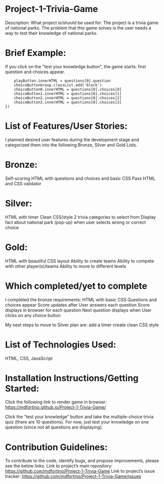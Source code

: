 # Project-1-Trivia-Game
Description:
What project is/should be used for:
The project is a trivia game of national parks. The problem that this game solves is the user needs a way to test their knowledge of national parks. 

# Brief Example:
If you click on the "test your knowledge button", the game starts: first question and choices appear. 
```playButton.addEventListener('click', function(){
    playButton.innerHTML = questions[0].question
    choiceButtonGroup.classList.add('block')
    choiceButton0.innerHTML = questions[0].choices[0]
    choiceButton1.innerHTML = questions[0].choices[1]
    choiceButton2.innerHTML = questions[0].choices[2]
    choiceButton3.innerHTML = questions[0].choices[3]
})
```

# List of Features/User Stories:
I planned desired user features during the development stage and categorized them into the following Bronze, Silver and Gold Lists.

# Bronze: 
Self-scoring
HTML with questions and choices and basic CSS
Pass HTML and CSS validator

# Silver:
HTML with timer
Clean CSS/style 
2 trivia categories to select from
Display fact about national park (pop-up) when user selects wrong or correct choice

# Gold:
HTML with beautiful CSS layout
Ability to create teams
Ability to compete with other player(s)/teams
Ability to move to different levels 

# Which completed/yet to complete
I completed the bronze requirements: 
HTML with basic CSS
Questions and choices appear
Score updates after User answers each question
Score displays in browser for each question 
Next question displays when User clicks on any choice button

My next steps to move to Silver plan are: 
add a timer
create clean CSS style 

# List of Technologies Used:
HTML, CSS, JavaScript

# Installation Instructions/Getting Started:
Click the following link to render game in browser: https://mdfortino.github.io/Project-1-Trivia-Game/ 

Click the “test your knowledge” button and take the multiple-choice trivia quiz (there are 10 questions). For now, just test your knowledge on one question (since not all questions are displaying). 

# Contribution Guidelines:
To contribute to the code, identify bugs, and propose improvements, please see the below links: 
Link to project’s main repository: https://github.com/mdfortino/Project-1-Trivia-Game 
Link to project’s issue tracker: https://github.com/mdfortino/Project-1-Trivia-Game/issues 
